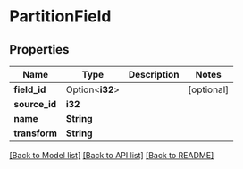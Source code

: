 # PartitionField

## Properties

Name | Type | Description | Notes
------------ | ------------- | ------------- | -------------
**field_id** | Option<**i32**> |  | [optional]
**source_id** | **i32** |  | 
**name** | **String** |  | 
**transform** | **String** |  | 

[[Back to Model list]](../README.md#documentation-for-models) [[Back to API list]](../README.md#documentation-for-api-endpoints) [[Back to README]](../README.md)


